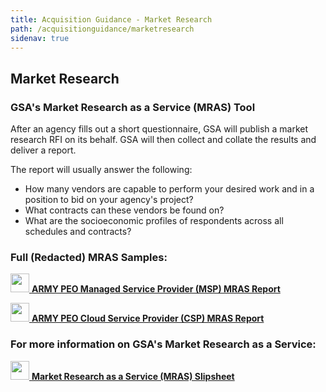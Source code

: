 ```yaml
---
title: Acquisition Guidance - Market Research
path: /acquisitionguidance/marketresearch
sidenav: true
---
```


## Market Research

### GSA's Market Research as a Service (MRAS) Tool

After an agency fills out a short questionnaire, GSA will publish a market research RFI on its behalf.  GSA will then collect and collate the results and deliver a report.

The report will usually answer the following:

- How many vendors are capable to perform your desired work and in a position to bid on your agency's project?
- What contracts can these vendors be found on?
- What are the socioeconomic profiles of respondents across all schedules and contracts?   


### Full (Redacted) MRAS Samples:

[<img src="../../file-pdf-regular.svg" width="30" />  **ARMY PEO Managed Service Provider (MSP) MRAS Report**](/ARMY-PEO-MRAS-REDACTED.pdf)

[<img src="../../file-pdf-regular.svg" width="30" />  **ARMY PEO Cloud Service Provider (CSP) MRAS Report**](/Army-APEO-Cloud-Market-Research-Redacted.pdf)

### For more information on GSA's Market Research as a Service:

[<img src="../../file-pdf-regular.svg" width="30" />  **Market Research as a Service (MRAS) Slipsheet**](/MRAS-Slip-Sheet.pdf)